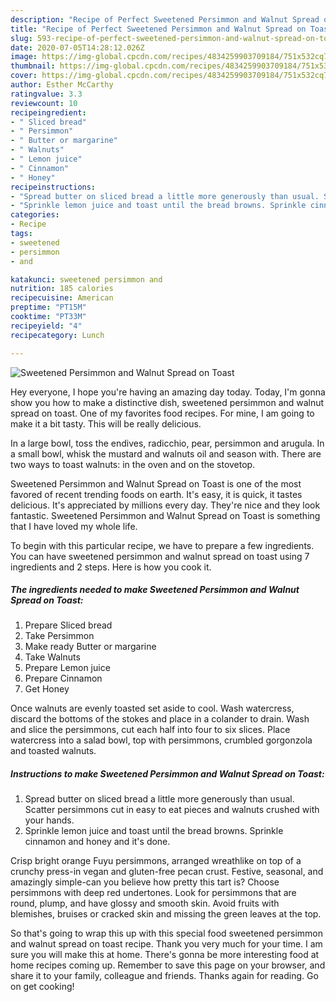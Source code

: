 ```yaml
---
description: "Recipe of Perfect Sweetened Persimmon and Walnut Spread on Toast"
title: "Recipe of Perfect Sweetened Persimmon and Walnut Spread on Toast"
slug: 593-recipe-of-perfect-sweetened-persimmon-and-walnut-spread-on-toast
date: 2020-07-05T14:28:12.026Z
image: https://img-global.cpcdn.com/recipes/4834259903709184/751x532cq70/sweetened-persimmon-and-walnut-spread-on-toast-recipe-main-photo.jpg
thumbnail: https://img-global.cpcdn.com/recipes/4834259903709184/751x532cq70/sweetened-persimmon-and-walnut-spread-on-toast-recipe-main-photo.jpg
cover: https://img-global.cpcdn.com/recipes/4834259903709184/751x532cq70/sweetened-persimmon-and-walnut-spread-on-toast-recipe-main-photo.jpg
author: Esther McCarthy
ratingvalue: 3.3
reviewcount: 10
recipeingredient:
- " Sliced bread"
- " Persimmon"
- " Butter or margarine"
- " Walnuts"
- " Lemon juice"
- " Cinnamon"
- " Honey"
recipeinstructions:
- "Spread butter on sliced bread a little more generously than usual. Scatter persimmons cut in easy to eat pieces and walnuts crushed with your hands."
- "Sprinkle lemon juice and toast until the bread browns. Sprinkle cinnamon and honey and it&#39;s done."
categories:
- Recipe
tags:
- sweetened
- persimmon
- and

katakunci: sweetened persimmon and 
nutrition: 185 calories
recipecuisine: American
preptime: "PT15M"
cooktime: "PT33M"
recipeyield: "4"
recipecategory: Lunch

---
```



![Sweetened Persimmon and Walnut Spread on Toast](https://img-global.cpcdn.com/recipes/4834259903709184/751x532cq70/sweetened-persimmon-and-walnut-spread-on-toast-recipe-main-photo.jpg)

Hey everyone, I hope you're having an amazing day today. Today, I'm gonna show you how to make a distinctive dish, sweetened persimmon and walnut spread on toast. One of my favorites food recipes. For mine, I am going to make it a bit tasty. This will be really delicious.

In a large bowl, toss the endives, radicchio, pear, persimmon and arugula. In a small bowl, whisk the mustard and walnuts oil and season with. There are two ways to toast walnuts: in the oven and on the stovetop.

Sweetened Persimmon and Walnut Spread on Toast is one of the most favored of recent trending foods on earth. It's easy, it is quick, it tastes delicious. It's appreciated by millions every day. They're nice and they look fantastic. Sweetened Persimmon and Walnut Spread on Toast is something that I have loved my whole life.


To begin with this particular recipe, we have to prepare a few ingredients. You can have sweetened persimmon and walnut spread on toast using 7 ingredients and 2 steps. Here is how you cook it.

<!--inarticleads1-->

##### The ingredients needed to make Sweetened Persimmon and Walnut Spread on Toast:

1. Prepare  Sliced bread
1. Take  Persimmon
1. Make ready  Butter or margarine
1. Take  Walnuts
1. Prepare  Lemon juice
1. Prepare  Cinnamon
1. Get  Honey


Once walnuts are evenly toasted set aside to cool. Wash watercress, discard the bottoms of the stokes and place in a colander to drain. Wash and slice the persimmons, cut each half into four to six slices. Place watercress into a salad bowl, top with persimmons, crumbled gorgonzola and toasted walnuts. 

<!--inarticleads2-->

##### Instructions to make Sweetened Persimmon and Walnut Spread on Toast:

1. Spread butter on sliced bread a little more generously than usual. Scatter persimmons cut in easy to eat pieces and walnuts crushed with your hands.
1. Sprinkle lemon juice and toast until the bread browns. Sprinkle cinnamon and honey and it&#39;s done.


Crisp bright orange Fuyu persimmons, arranged wreathlike on top of a crunchy press-in vegan and gluten-free pecan crust. Festive, seasonal, and amazingly simple-can you believe how pretty this tart is? Choose persimmons with deep red undertones. Look for persimmons that are round, plump, and have glossy and smooth skin. Avoid fruits with blemishes, bruises or cracked skin and missing the green leaves at the top. 

So that's going to wrap this up with this special food sweetened persimmon and walnut spread on toast recipe. Thank you very much for your time. I am sure you will make this at home. There's gonna be more interesting food at home recipes coming up. Remember to save this page on your browser, and share it to your family, colleague and friends. Thanks again for reading. Go on get cooking!

